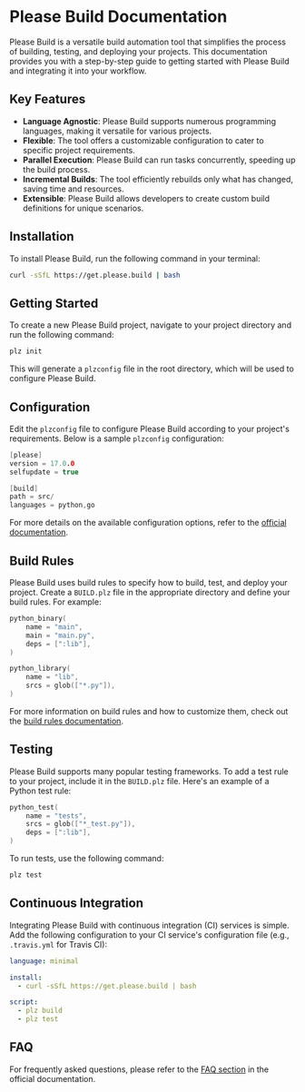 # Please Build Documentation

Please Build is a versatile build automation tool that simplifies the process of building, testing, and deploying your projects. This documentation provides you with a step-by-step guide to getting started with Please Build and integrating it into your workflow.

## Key Features

- **Language Agnostic**: Please Build supports numerous programming languages, making it versatile for various projects.
- **Flexible**: The tool offers a customizable configuration to cater to specific project requirements.
- **Parallel Execution**: Please Build can run tasks concurrently, speeding up the build process.
- **Incremental Builds**: The tool efficiently rebuilds only what has changed, saving time and resources.
- **Extensible**: Please Build allows developers to create custom build definitions for unique scenarios.

## Installation

To install Please Build, run the following command in your terminal:

```bash
curl -sSfL https://get.please.build | bash
```

## Getting Started

To create a new Please Build project, navigate to your project directory and run the following command:

```bash
plz init
```

This will generate a `plzconfig` file in the root directory, which will be used to configure Please Build.

## Configuration

Edit the `plzconfig` file to configure Please Build according to your project's requirements. Below is a sample `plzconfig` configuration:

```c
[please]
version = 17.0.0
selfupdate = true

[build]
path = src/
languages = python,go
```

For more details on the available configuration options, refer to the [official documentation](https://please.build/configuration.html).

## Build Rules

Please Build uses build rules to specify how to build, test, and deploy your project. Create a `BUILD.plz` file in the appropriate directory and define your build rules. For example:

```c
python_binary(
    name = "main",
    main = "main.py",
    deps = [":lib"],
)

python_library(
    name = "lib",
    srcs = glob(["*.py"]),
)
```

For more information on build rules and how to customize them, check out the [build rules documentation](https://please.build/rules.html).

## Testing

Please Build supports many popular testing frameworks. To add a test rule to your project, include it in the `BUILD.plz` file. Here's an example of a Python test rule:

```c
python_test(
    name = "tests",
    srcs = glob(["*_test.py"]),
    deps = [":lib"],
)
```

To run tests, use the following command:

```bash
plz test
```

## Continuous Integration

Integrating Please Build with continuous integration (CI) services is simple. Add the following configuration to your CI service's configuration file (e.g., `.travis.yml` for Travis CI):

```yaml
language: minimal

install:
  - curl -sSfL https://get.please.build | bash

script:
  - plz build
  - plz test
```

## FAQ

For frequently asked questions, please refer to the [FAQ section](https://please.build/faq.html) in the official documentation.
